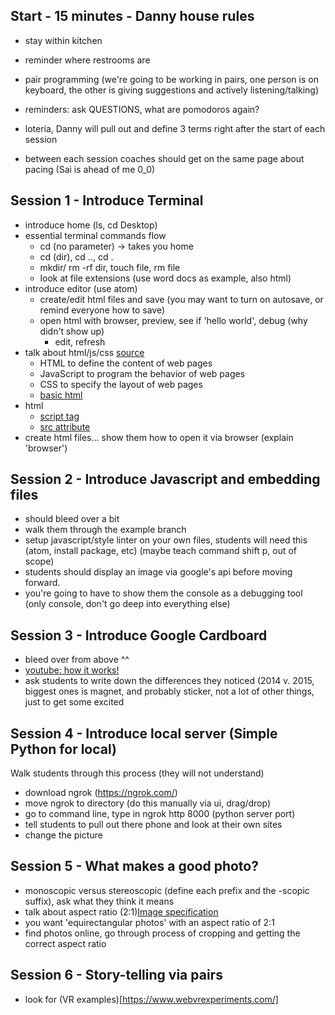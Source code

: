 ## Start - 15 minutes - Danny house rules
  - stay within kitchen
  - reminder where restrooms are
  - pair programming (we're going to be working in pairs, one person is on keyboard, the other is giving suggestions and actively listening/talking)
  - reminders: ask QUESTIONS, what are pomodoros again?

  - lotería, Danny will pull out and define 3 terms right after the start of each session

  - between each session coaches should get on the same page about pacing (Sai is ahead of me 0_0)

## Session 1 - Introduce Terminal
  - introduce home (ls, cd Desktop)
  - essential terminal commands flow
    - cd (no parameter) -> takes you home
    - cd (dir), cd .., cd .
    - mkdir/ rm -rf dir, touch file, rm file
    - look at file extensions (use word docs as example, also html)
  - introduce editor (use atom)
    - create/edit html files and save (you may want to turn on autosave, or remind everyone how to save)
    - open html with browser, preview, see if 'hello world', debug (why didn't show up)
      - edit, refresh
  - talk about html/js/css [source](https://www.w3schools.com/js/default.asp)
    - HTML to define the content of web pages
    - JavaScript to program the behavior of web pages
    - CSS to specify the layout of web pages
    - [basic html](https://www.w3schools.com/html/html_basic.asp)
  - html
    - [script tag](https://www.w3schools.com/tags/tag_script.asp)
    - [src attribute](https://www.w3schools.com/tags/att_script_src.asp)
  - create html files... show them how to open it via browser (explain 'browser')

## Session 2 - Introduce Javascript and embedding files
  - should bleed over a bit
  - walk them through the example branch
  - setup javascript/style linter on your own files, students will need this (atom, install package, etc) (maybe teach command shift p, out of scope)
  - students should display an image via google's api before moving forward.
  - you're going to have to show them the console as a debugging tool (only console, don't go deep into everything else)

## Session 3 - Introduce Google Cardboard
  - bleed over from above ^^
  - [youtube: how it works!](https://www.youtube.com/watch?v=SxAj2lyX4oU)
  - ask students to write down the differences they noticed (2014 v. 2015, biggest ones is magnet, and probably sticker, not a lot of other things, just to get some excited

## Session 4 - Introduce local server (Simple Python for local)
 Walk students through this process (they will not understand)
 - download ngrok (https://ngrok.com/)
 - move ngrok to directory (do this manually via ui, drag/drop)
 - go to command line, type in ngrok http 8000 (python server port)
 - tell students to pull out there phone and look at their own sites
 - change the picture

## Session 5 - What makes a good photo?
  - monoscopic versus stereoscopic (define each prefix and the -scopic suffix), ask what they think it means
  - talk about aspect ratio (2:1)[Image specification](https://developers.google.com/vr/concepts/vrview#image_specifications)
  - you want 'equirectangular photos' with an aspect ratio of 2:1
  - find photos online, go through process of cropping and getting the correct aspect ratio

## Session 6 - Story-telling via pairs
* look for (VR examples)[https://www.webvrexperiments.com/]
